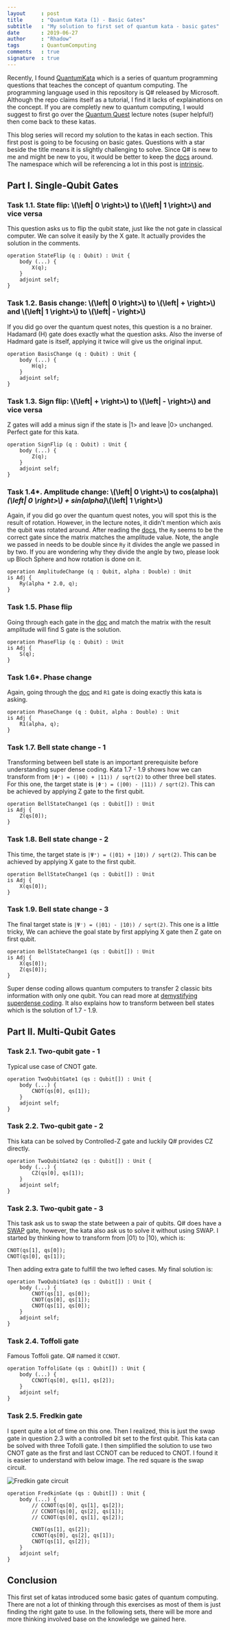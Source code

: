```yaml
---
layout     : post
title      : "Quantum Kata (1) - Basic Gates"
subtitle   : "My solution to first set of quantum kata - basic gates"
date       : 2019-06-27
author     : "Rhadow"
tags       : QuantumComputing
comments   : true
signature  : true
---
```


Recently, I found [QuantumKata](https://github.com/microsoft/QuantumKatas) which is a series of quantum programming questions that teaches the concept of quantum computing. The programming language used in this repository is Q# released by Microsoft. Although the repo claims itself as a tutorial, I find it lacks of explainations on the concept. If you are completly new to quantum computing, I would suggest to first go over the [Quantum Quest](https://www.quantum-quest.nl/) lecture notes (super helpful!) then come back to these katas.

This blog series will record my solution to the katas in each section. This first post is going to be focusing on basic gates. Questions with a star beside the title means it is slightly challenging to solve.
Since Q# is new to me and might be new to you, it would be better to keep the [docs](https://docs.microsoft.com/en-us/quantum/language/?view=qsharp-preview) around. The namespace which will be referencing a lot in this post is [intrinsic](https://docs.microsoft.com/en-us/qsharp/api/qsharp/microsoft.quantum.intrinsic?view=qsharp-preview).

## Part I. Single-Qubit Gates

### Task 1.1. State flip: \\(\left| 0 \right>\\) to \\(\left| 1 \right>\\) and vice versa

This question asks us to flip the qubit state, just like the not gate in classical computer. We can solve it easily by the X gate. It actually provides the solution in the comments.

```
operation StateFlip (q : Qubit) : Unit {
    body (...) {
        X(q);
    }
    adjoint self;
}
```

### Task 1.2. Basis change: \\(\left| 0 \right>\\) to \\(\left| + \right>\\) and \\(\left| 1 \right>\\) to \\(\left| - \right>\\)

If you did go over the quantum quest notes, this question is a no brainer. Hadamard (H) gate does exactly what the question asks. Also the inverse of Hadmard gate is itself, applying it twice will give us the original input.

```
operation BasisChange (q : Qubit) : Unit {
    body (...) {
        H(q);
    }
    adjoint self;
}
```

### Task 1.3. Sign flip: \\(\left| + \right>\\) to \\(\left| - \right>\\) and vice versa

Z gates will add a minus sign if the state is \|1> and leave \|0> unchanged. Perfect gate for this kata.

```
operation SignFlip (q : Qubit) : Unit { 
    body (...) {
        Z(q);
    }
    adjoint self;
}
```

### Task 1.4*. Amplitude change: \\(\left| 0 \right>\\) to cos(alpha)*\\(\left| 0 \right>\\) + sin(alpha)*\\(\left| 1 \right>\\)

Again, if you did go over the quantum quest notes, you will spot this is the result of rotation. However, in the lecture notes, it didn't mention which axis the qubit was rotated around. After reading the [docs](https://docs.microsoft.com/en-us/qsharp/api/qsharp/microsoft.quantum.intrinsic?view=qsharp-preview), the `Ry` seems to be the correct gate since the matrix matches the amplitude value. Note, the angle we passed in needs to be double since `Ry` it divides the angle we passed in by two. If you are wondering why they divide the angle by two, please look up Bloch Sphere and how rotation is done on it.

```
operation AmplitudeChange (q : Qubit, alpha : Double) : Unit
is Adj {        
    Ry(alpha * 2.0, q);
}
```

### Task 1.5. Phase flip

Going through each gate in the [doc](https://docs.microsoft.com/en-us/qsharp/api/qsharp/microsoft.quantum.intrinsic?view=qsharp-preview) and match the matrix with the result amplitude will find S gate is the solution.

```
operation PhaseFlip (q : Qubit) : Unit 
is Adj {
    S(q);
}
```

### Task 1.6*. Phase change

Again, going through the [doc](https://docs.microsoft.com/en-us/qsharp/api/qsharp/microsoft.quantum.intrinsic?view=qsharp-preview) and `R1` gate is doing exactly this kata is asking.

```
operation PhaseChange (q : Qubit, alpha : Double) : Unit
is Adj {
    R1(alpha, q);
}
```

### Task 1.7. Bell state change - 1

Transforming between bell state is an important prerequisite before understanding super dense coding. Kata 1.7 - 1.9 shows how we can transform from `|Φ⁺⟩ = (|00⟩ + |11⟩) / sqrt(2)` to other three bell states. For this one, the target state is `|Φ⁻⟩ = (|00⟩ - |11⟩) / sqrt(2)`. This can be achieved by applying Z gate to the first qubit.

```
operation BellStateChange1 (qs : Qubit[]) : Unit
is Adj {
    Z(qs[0]);
}
```

### Task 1.8. Bell state change - 2

This time, the target state is `|Ψ⁺⟩ = (|01⟩ + |10⟩) / sqrt(2)`. This can be achieved by applying X gate to the first qubit.

```
operation BellStateChange1 (qs : Qubit[]) : Unit
is Adj {
    X(qs[0]);
}
```

### Task 1.9. Bell state change - 3

The final target state is `|Ψ⁻⟩ = (|01⟩ - |10⟩) / sqrt(2)`. This one is a little tricky, We can achieve the goal state by first applying X gate then Z gate on first qubit.

```
operation BellStateChange1 (qs : Qubit[]) : Unit
is Adj {
    X(qs[0]);
    Z(qs[0]);
}
```

Super dense coding allows quantum computers to transfer 2 classic bits information with only one qubit. You can read more at [demystifying superdense coding](https://medium.com/qiskit/demystifying-superdense-coding-41d46401910e). It also explains how to transform between bell states which is the solution of 1.7 - 1.9.

## Part II. Multi-Qubit Gates

### Task 2.1. Two-qubit gate - 1

Typical use case of CNOT gate.

```
operation TwoQubitGate1 (qs : Qubit[]) : Unit {
    body (...) {
        CNOT(qs[0], qs[1]);
    }
    adjoint self;
}
```

### Task 2.2. Two-qubit gate - 2

This kata can be solved by Controlled-Z gate and luckily Q# provides CZ directly.

```
operation TwoQubitGate2 (qs : Qubit[]) : Unit {
    body (...) {
        CZ(qs[0], qs[1]);
    }
    adjoint self;
}
```

### Task 2.3. Two-qubit gate - 3

This task ask us to swap the state between a pair of qubits. Q# does have a [SWAP](https://docs.microsoft.com/en-us/qsharp/api/qsharp/microsoft.quantum.intrinsic.swap?view=qsharp-preview) gate, however, the kata also ask us to solve it without using SWAP.
I started by thinking how to transform from |01⟩ to |10⟩, which is:

```
CNOT(qs[1], qs[0]);
CNOT(qs[0], qs[1]);
```

Then adding extra gate to fulfill the two lefted cases. My final solution is:

```
operation TwoQubitGate3 (qs : Qubit[]) : Unit {
    body (...) {
        CNOT(qs[1], qs[0]);
        CNOT(qs[0], qs[1]);
        CNOT(qs[1], qs[0]);
    }
    adjoint self;
}
```

### Task 2.4. Toffoli gate

Famous Toffoli gate. Q# named it `CCNOT`.

```
operation ToffoliGate (qs : Qubit[]) : Unit {
    body (...) {
        CCNOT(qs[0], qs[1], qs[2]);
    }
    adjoint self;
}
```

### Task 2.5. Fredkin gate

I spent quite a lot of time on this one. Then I realized, this is just the swap gate in question 2.3 with a controlled bit set to the first qubit. This kata can be solved with three Tofolli gate. I then simplified the solution to use two CNOT gate as the first and last CCNOT can be reduced to CNOT. I found it is easier to understand with below image. The red square is the swap circuit.

![Fredkin gate circuit](https://rhadow.github.io/public/quantum_kata/fredkin_circuit.png)

```
operation FredkinGate (qs : Qubit[]) : Unit {
    body (...) {
        // CCNOT(qs[0], qs[1], qs[2]);
        // CCNOT(qs[0], qs[2], qs[1]);
        // CCNOT(qs[0], qs[1], qs[2]);

        CNOT(qs[1], qs[2]);
        CCNOT(qs[0], qs[2], qs[1]);
        CNOT(qs[1], qs[2]);
    }
    adjoint self;
}
```

## Conclusion

This first set of katas introduced some basic gates of quantum computing. There are not a lot of thinking through this exercises as most of them is just finding the right gate to use. In the following sets, there will be more and more thinking involved base on the knowledge we gained here.
